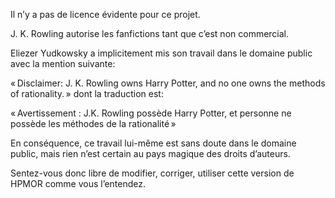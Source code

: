 Il n’y a pas de licence évidente pour ce projet.

J. K. Rowling autorise les fanfictions tant que c’est non commercial.

Eliezer Yudkowsky a implicitement mis son travail dans le domaine public avec la mention suivante:

« Disclaimer: J. K. Rowling owns Harry Potter, and no one owns the methods of rationality. » dont la traduction est:

« Avertissement : J.K. Rowling possède Harry Potter, et personne ne possède les méthodes de la rationalité »

En conséquence, ce travail lui-même est sans doute dans le domaine public, mais rien n’est certain au pays magique des droits d’auteurs.

Sentez-vous donc libre de modifier, corriger, utiliser cette version de HPMOR comme vous l’entendez.
